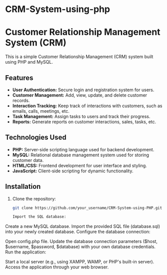 # CRM-System-using-php

# Customer Relationship Management System (CRM)

This is a simple Customer Relationship Management (CRM) system built using PHP and MySQL.

## Features

- **User Authentication:** Secure login and registration system for users.
- **Customer Management:** Add, view, update, and delete customer records.
- **Interaction Tracking:** Keep track of interactions with customers, such as emails, calls, meetings, etc.
- **Task Management:** Assign tasks to users and track their progress.
- **Reports:** Generate reports on customer interactions, sales, tasks, etc.

## Technologies Used

- **PHP:** Server-side scripting language used for backend development.
- **MySQL:** Relational database management system used for storing customer data.
- **HTML/CSS:** Frontend development for user interface and styling.
- **JavaScript:** Client-side scripting for dynamic functionality.

## Installation

1. Clone the repository:

   ```bash
   git clone https://github.com/your_username/CRM-System-using-PHP.git

   Import the SQL database:

Create a new MySQL database.
Import the provided SQL file (database.sql) into your newly created database.
Configure the database connection:

Open config.php file.
Update the database connection parameters ($host, $username, $password, $database) with your own database credentials.
Run the application:

Start a local server (e.g., using XAMPP, WAMP, or PHP's built-in server).
Access the application through your web browser.
